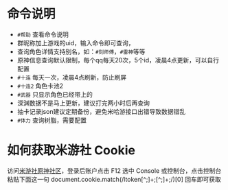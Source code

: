 # 命令说明

* `#帮助` 查看命令说明
* 群昵称加上游戏的uid，输入命令即可查询，
* 查询角色详情支持别名，如：`#刻师傅`，`#雷神`等等
* 原神信息查询默认限制，每个qq每天20次，5个id，凌晨4点更新，可以自行配置
* `#十连` 每天一次，凌晨4点刷新，防止刷屏
* `#十连2` 角色卡池2
* `#武器` 只显示角色已经带上的
* 深渊数据不是马上更新，建议打完两小时后再查询
* 抽卡记录json建议定期备份，避免米哈游接口出错导致数据错乱
* `#体力` 查询树脂，需要配置

# 如何获取米游社 Cookie
访问[米游社原神社区](https://bbs.mihoyo.com/ys/)，登录后账户点击 F12 
选中 Console 或控制台，点击控制台粘贴下面这一句
document.cookie.match(/ltoken[^;]+;[^;]+;/)[0] 
回车即可获取